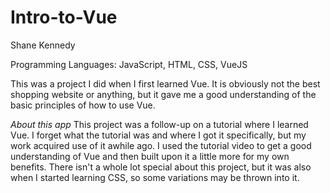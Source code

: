 # Intro-to-Vue

Shane Kennedy

Programming Languages: JavaScript, HTML, CSS, VueJS

This was a project I did when I first learned Vue. It is obviously not the best shopping website or anything, but it gave me a good understanding of the basic principles of how to use Vue.

*About this app*
This project was a follow-up on a tutorial where I learned Vue. I forget what the tutorial was and where I got it specifically, but my work acquired use of it awhile ago. I used the tutorial video to get a good understanding of Vue and then built upon it a little more for my own benefits. There isn't a whole lot special about this project, but it was also when I started learning CSS, so some variations may be thrown into it.

